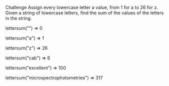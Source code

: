 Challenge
Assign every lowercase letter a value, from 1 for a to 26 for z. Given a string of lowercase letters, find the sum of the values of the letters in the string.

lettersum("") => 0 

lettersum("a") => 1

lettersum("z") => 26

lettersum("cab") => 6

lettersum("excellent") => 100

lettersum("microspectrophotometries") => 317